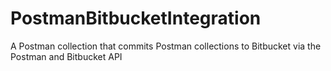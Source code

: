 # PostmanBitbucketIntegration
A Postman collection that commits Postman collections to Bitbucket via the Postman and Bitbucket API
